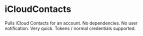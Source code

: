 # iCloudContacts
Pulls iCloud Contacts for an account. No dependencies. No user notification. Very quick. Tokens / normal credentials supported.

